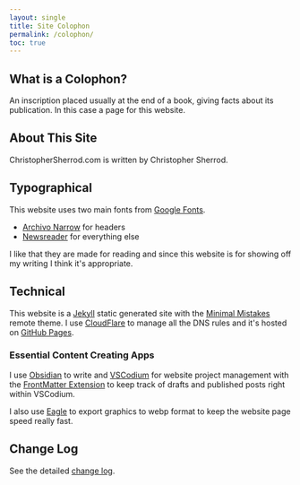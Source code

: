 ```yaml
---
layout: single
title: Site Colophon
permalink: /colophon/
toc: true
---
```

## What is a Colophon?
An inscription placed usually at the end of a book, giving facts about its publication. In this case a page for this website.

## About This Site
ChristopherSherrod.com is written by Christopher Sherrod.

## Typographical
This website uses two main fonts from [Google Fonts](https://fonts.google.com).
- [Archivo Narrow](https://fonts.google.com/specimen/Archivo+Narrow?query=Archivo+Narrow) for headers
- [Newsreader](https://fonts.google.com/specimen/Newsreader?query=Newsreader) for everything else

I like that they are made for reading and since this website is for showing off my writing I think it's appropriate.

## Technical
This website is a [Jekyll](https://jekyllrb.com) static generated site with the [Minimal Mistakes](https://github.com/mmistakes/minimal-mistakes) remote theme. I use [CloudFlare](https://www.cloudflare.com) to manage all the DNS rules and it's hosted on [GitHub Pages](https://pages.github.com).

### Essential Content Creating Apps
I use [Obsidian](http://obsidian.md/) to write and [VSCodium](http://vscodium.com/) for website project management with the  [FrontMatter Extension](https://frontmatter.codes) to keep track of drafts and published posts right within VSCodium.

I also use [Eagle](https://en.eagle.cool) to export graphics to webp format to keep the website page speed really fast.

## Change Log
See the detailed [change log](/changelog/).